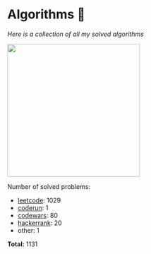 # Algorithms 🏯

_Here is a collection of all my solved algorithms_

<img 
    src="https://media.giphy.com/media/v1.Y2lkPTc5MGI3NjExMDZyNDliamZudmZnejJtaXF6MjNpNW44YXZ6NnBpbjcyb3E2Nmo4YSZlcD12MV9pbnRlcm5hbF9naWZfYnlfaWQmY3Q9Zw/3o6Yg4GUVgIUg3bf7W/giphy.gif"
    width="300"
/>

Number of solved problems:
- [leetcode](https://leetcode.com): 1029
- [coderun](https://coderun.yandex.ru/): 1
- [codewars](https://www.codewars.com): 80
- [hackerrank](https://www.hackerrank.com): 20
- other: 1

**Total:** 1131
